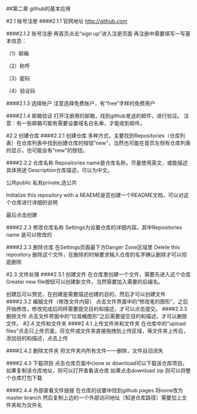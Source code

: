 ##第二章 github的基本应用

#2.1 账号注册
####2.1.1 官网地址
http://github.com

####2.1.2 账号注册
再首页点击“sign up”进入注册页面
再注册中需要填写一写基本信息：

（1）邮箱

（2）称呼

（3）密码

（4）验证码

####2.1.3 选择账户
注意选择免费账户，有“free”字样的免费用户

####2.1.4 邮箱验证
打开注册用的邮箱，找到github发送的邮件，进行验证。
注意：有一些邮箱可能有需要设置域名白名单，才能收到邮件。

#2.2 创建仓库
####2.2.1 创建仓库
多种方式，主要找到Repositories（仓库列表）在仓库列表中找到创建仓库的按钮“new”，当然也可能在首页左侧有仓库列表的显示，也可能会有“new”的按钮。

####2.2.2 仓库名称
Repositories name是仓库名称，尽量使用英文，或能描述具体用途
Description仓库描述，可以为中文。

公共public 私有private,选公共

Initialize this repository with a REAEME是否创建一个README文档，可以对这个仓库进行详细的说明

最后点击创建

####2.2.3 修改仓库名称
Settings为设置仓库的详细内容。其中Repositories name 是可以修改的

####2.2.3 删除仓库
在Settings页面最下方Danger Zone区域里 Delete this repository 删除这个文件，在删除的时候要求输入仓库的名字确认删除才可以彻底删除

#2.3 文件处理
####2.3.1 创建文件
在仓库里创建一个文件，需要先进入这个仓库 Greater new file按钮可以创建新文件，当然需要加入需要的后缀名。

创建后可以预览，在创建是需要描述创建的目的，然后才可以创建文件
####2.3.2 编辑文件（修改文件内容）
点击文件界面中的“修改笔的图形”，之后开始修改，修改完成后同样需要提交目的和描述，才可以点击提交。
####2.3.3 删除文件
点击文件界面中的“垃圾桶图形”之后需要提交目的和描述，才可以删除文件。
#2.4 文件和文件夹
####2.4.1 上传文件夹和文件夹
在仓库中的“upload files”点击只上传页面，将文件或文件夹直接拖拽到上传区域，等文件夹上传后，添加目的和描述，点击上传

####2.4.2 删除文件夹
将文件夹内所有文件一一删除，文件自动消失

####2.4.3 下载项目
点击仓库页面中clone or download可以下载该仓库项目。
如果复制该仓库地址，则可以打开查看该仓库
如果点击download zip 则可以将整个仓库打包下载

####2.4.4 外部查看文件链接
在仓库的设置中找到github pages 将none改为master branch
 然后复制上边的一个外部访问地址（知道仓库路径）需要加上文件夹和为文件名



